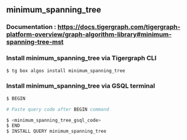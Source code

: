 ## minimum_spanning_tree
### Documentation : https://docs.tigergraph.com/tigergraph-platform-overview/graph-algorithm-library#minimum-spanning-tree-mst
### Install minimum_spanning_tree via Tigergraph CLI
```bash
$ tg box algos install minimum_spanning_tree
```
### Install minimum_spanning_tree via GSQL terminal
```bash
$ BEGIN 

# Paste query code after BEGIN command

$ <minimum_spanning_tree_gsql_code>
$ END 
$ INSTALL QUERY minimum_spanning_tree
```